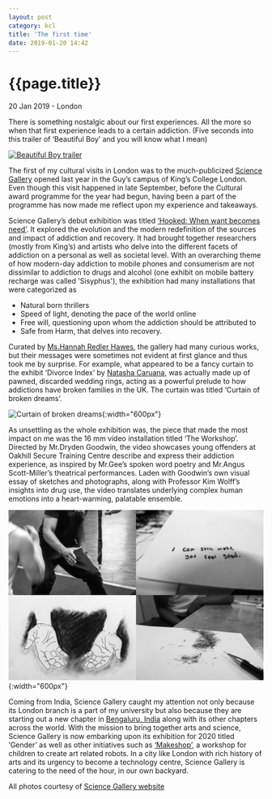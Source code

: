 ```yaml
---
layout: post
category: kcl
title: 'The first time'
date: 2019-01-20 14:42
---
```


{{page.title}}
================

<p class="meta">20 Jan 2019 - London</p>

There is something nostalgic about our first experiences. All the more so when that first experience leads to a certain addiction. (Five seconds into this trailer of ‘Beautiful Boy’ and you will know what I mean) 

<a href="https://www.youtube.com/watch?v=8NR8w8s9zWA" target="_blank"><img src="http://img.youtube.com/vi/8NR8w8s9zWA/0.jpg" 
alt="Beautiful Boy trailer" width="1000" height="360" /></a>

The first of my cultural visits in London was to the much-publicized [Science Gallery](https://london.sciencegallery.com/) opened last year in the Guy’s campus of King’s College London. Even though this visit happened in late September, before the Cultural award programme for the year had begun, having been a part of the programme has now made me reflect upon my experience and takeaways. 

Science Gallery’s debut exhibition was titled [‘Hooked: When want becomes need’](https://london.sciencegallery.com/seasons/hooked). It explored the evolution and the modern redefinition of the sources and impact of addiction and recovery. It had brought together researchers (mostly from King’s) and artists who delve into the different facets of addiction on a personal as well as societal level. With an overarching theme of how modern-day addiction to mobile phones and consumerism are not dissimilar to addiction to drugs and alcohol (one exhibit on mobile battery recharge was called 'Sisyphus'), the exhibition had many installations that were categorized as <ul>
	<li> Natural born thrillers </li>
	<li> Speed of light, denoting the pace of the world online </li>
	<li> Free will, questioning upon whom the addiction should be attributed to </li> 
	<li> Safe from Harm, that delves into recovery. </li>
</ul>

Curated by [Ms.Hannah Redler Hawes](https://twitter.com/hannah_redler), the gallery had many curious works, but their messages were sometimes not evident at first glance and thus took me by surprise. For example, what appeared to be a fancy curtain to the exhibit ‘Divorce Index’ by [Natasha Caruana](http://natashacaruana.com/), was actually made up of pawned, discarded wedding rings, acting as a powerful prelude to how addictions have broken families in the UK. The curtain was titled ‘Curtain of broken dreams’. 

![Curtain of broken dreams](/images/posts/kcl/2019-01-20/Rings.jpg){:width="600px"}

As unsettling as the whole exhibition was, the piece that made the most impact on me was the 16 mm video installation titled ‘The Workshop’. Directed by Mr.Dryden Goodwin, the video showcases young offenders at Oakhill Secure Training Centre describe and express their addiction experience, as inspired by Mr.Gee’s spoken word poetry and Mr.Angus Scott-Miller’s theatrical performances. Laden with Goodwin’s own visual essay of sketches and photographs, along with Professor Kim Wolff’s insights into drug use, the video translates underlying complex human emotions into a heart-warming, palatable ensemble. 

![The Workshop](/images/posts/kcl/2019-01-20/Workshop.jpg){:width="600px"}

Coming from India, Science Gallery caught my attention not only because its London branch is a part of my university but also because they are starting out a new chapter in [Bengaluru, India](https://bengaluru.sciencegallery.com/) along with its other chapters across the world. With the mission to bring together arts and science, Science Gallery is now embarking upon its exhibition for 2020 titled ‘Gender’ as well as other initiatives such as [‘Makeshop’](https://london.sciencegallery.com/events/makeshop-february-half-term-2019), a workshop for children to create art related robots. In a city like London with rich history of arts and its urgency to become a technology centre, Science Gallery is catering to the need of the hour, in our own backyard.

All photos courtesy of [Science Gallery website](https://london.sciencegallery.com)